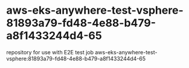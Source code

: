 # aws-eks-anywhere-test-vsphere-81893a79-fd48-4e88-b479-a8f1433244d4-65
repository for use with E2E test job aws-eks-anywhere-test-vsphere:81893a79-fd48-4e88-b479-a8f1433244d4-65
